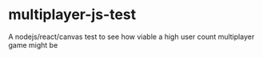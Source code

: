 # multiplayer-js-test
A nodejs/react/canvas test to see how viable a high user count multiplayer game might be
